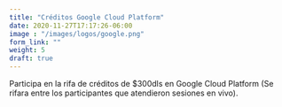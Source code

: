 ```yaml
---
title: "Créditos Google Cloud Platform"
date: 2020-11-27T17:17:26-06:00
image : "/images/logos/google.png"
form_link: ""
weight: 5
draft: true
---
```


Participa en la rifa de créditos de $300dls en Google Cloud Platform (Se rifara entre los participantes que atendieron sesiones en vivo). 


